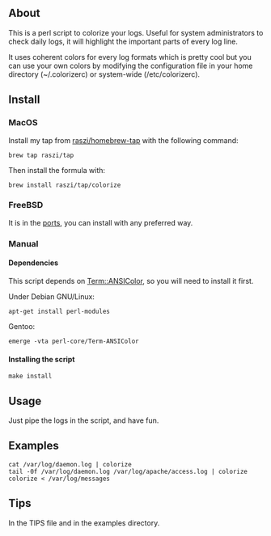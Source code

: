 ## About ##

This is a perl script to colorize your logs. Useful for system administrators to check daily logs, it will highlight the important parts of every log line.

It uses coherent colors for every log formats which is pretty cool but you can use your own colors by modifying the configuration file in your home directory (~/.colorizerc) or system-wide (/etc/colorizerc).

## Install ##

### MacOS ###

Install my tap from [raszi/homebrew-tap][3] with the following command:

```shell
brew tap raszi/tap
```

Then install the formula with:

```shell
brew install raszi/tap/colorize
```

### FreeBSD ###

It is in the [ports][2], you can install with any preferred way.

### Manual ###

#### Dependencies ####

This script depends on [Term::ANSIColor][1], so you will need to install it first.

Under Debian GNU/Linux:

```shell
apt-get install perl-modules
```

Gentoo:

```shell
emerge -vta perl-core/Term-ANSIColor
```

#### Installing the script ####

```shell
make install
```

## Usage ##

Just pipe the logs in the script, and have fun.

## Examples ##

```shell
cat /var/log/daemon.log | colorize
tail -0f /var/log/daemon.log /var/log/apache/access.log | colorize
colorize < /var/log/messages
```

## Tips ##

In the TIPS file and in the examples directory.

[1]: http://search.cpan.org/perldoc/Term::ANSIColor
[2]: http://svnweb.freebsd.org/ports/head/sysutils/colorize
[3]: https://github.com/raszi/homebrew-tap
